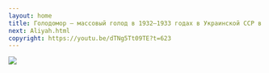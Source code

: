 ```yaml
---
layout: home
title: Голодомор — массовый голод в 1932—1933 годах в Украинской ССР в существовавших на тот период границах, организованный тов. Сталиным и правительством СССР
next: Aliyah.html
copyright: https://youtu.be/dTNg5Tt09TE?t=623
---
```


[![](https://perestroika-2.com/images/peasants.jpg)](https://www.youtube.com/watch?v=rLh8HNs-hKw&t=10s)
